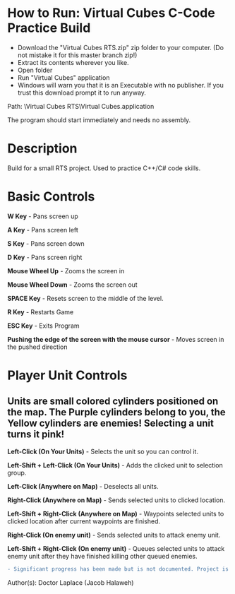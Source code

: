 # How to Run: Virtual Cubes C-Code Practice Build
- Download the "Virtual Cubes RTS.zip" zip folder to your computer. (Do not mistake it for this master branch zip!)
- Extract its contents wherever you like.
- Open folder
- Run "Virtual Cubes" application
- Windows will warn you that it is an Executable with no publisher. If you trust this download prompt it to run anyway.

Path: \Virtual Cubes RTS\Virtual Cubes.application

The program should start immediately and needs no assembly.

# Description
Build for a small RTS project. Used to practice C++/C# code skills.

# Basic Controls

**W Key** - Pans screen up

**A Key** - Pans screen left

**S Key** - Pans screen down

**D Key** - Pans screen right

**Mouse Wheel Up** - Zooms the screen in

**Mouse Wheel Down** - Zooms the screen out

**SPACE Key** - Resets screen to the middle of the level.

**R Key** - Restarts Game

**ESC Key** - Exits Program

**Pushing the edge of the screen with the mouse cursor** - Moves screen in the pushed direction

# Player Unit Controls
## Units are small colored cylinders positioned on the map. The Purple cylinders belong to you, the Yellow cylinders are enemies! Selecting a unit turns it pink!

**Left-Click (On Your Units)** - Selects the unit so you can control it.

**Left-Shift + Left-Click (On Your Units)** - Adds the clicked unit to selection group.

**Left-Click (Anywhere on Map)** - Deselects all units.


**Right-Click (Anywhere on Map)** - Sends selected units to clicked location.

**Left-Shift + Right-Click (Anywhere on Map)** - Waypoints selected units to clicked location after current waypoints are finished.

**Right-Click (On enemy unit)** - Sends selected units to attack enemy unit.

**Left-Shift + Right-Click (On enemy unit)** - Queues selected units to attack enemy unit after they have finished killing other queued enemies.

```diff
- Significant progress has been made but is not documented. Project is not in a user-friendly state.
```

Author(s): Doctor Laplace (Jacob Halaweh)



